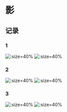 # 影

## 记录

<!-- tabs:start -->

### **1**

![](../../assets/AI/00126-869038319.png ':size=40%')
![](../../assets/AI/00125-869038318.png ':size=40%')

### **2**

![](../../assets/AI/00124-869038317.png ':size=40%')
![](../../assets/AI/00129-869038322.png ':size=40%')

### **3**

![](../../assets/AI/00127-869038320.png ':size=40%')
![](../../assets/AI/00121-4205546296.png ':size=40%')

<!-- tabs:end -->